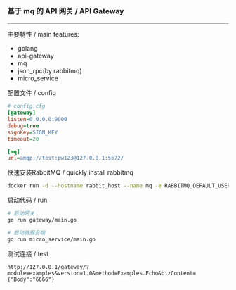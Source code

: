 
### 基于 mq 的 API 网关 / API Gateway
---
主要特性 / main features:
- golang
- api-gateway
- mq
- json_rpc(by rabbitmq)
- micro_service


配置文件 / config
```cfg
# config.cfg
[gateway]
listen=0.0.0.0:9000
debug=true
signKey=SIGN_KEY
timeout=20

[mq]
url=amqp://test:pw123@127.0.0.1:5672/

```

快速安装RabbitMQ / quickly install rabbitmq

```bash
docker run -d --hostname rabbit_host --name mq -e RABBITMQ_DEFAULT_USER=admin -e RABBITMQ_DEFAULT_PASS=pw123 -p 15672:15672 -p 5672:5672 rabbitmq:management
```
启动代码 / run

```bash
# 启动网关
go run gateway/main.go

# 启动微服务端
go run micro_service/main.go

```



测试连接 / test
```
http://127.0.0.1/gateway/?module=examples&version=1.0&method=Examples.Echo&bizContent={"Body":"6666"}
```